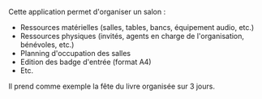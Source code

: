 Cette application permet d'organiser un salon :
- Ressources matérielles (salles, tables, bancs, équipement audio, etc.)
- Ressources physiques (invités, agents en charge de l'organisation, bénévoles, etc.)
- Planning d'occupation des salles
- Edition des badge d'entrée (format A4)
- Etc.

Il prend comme exemple la fête du livre organisée sur 3 jours.
